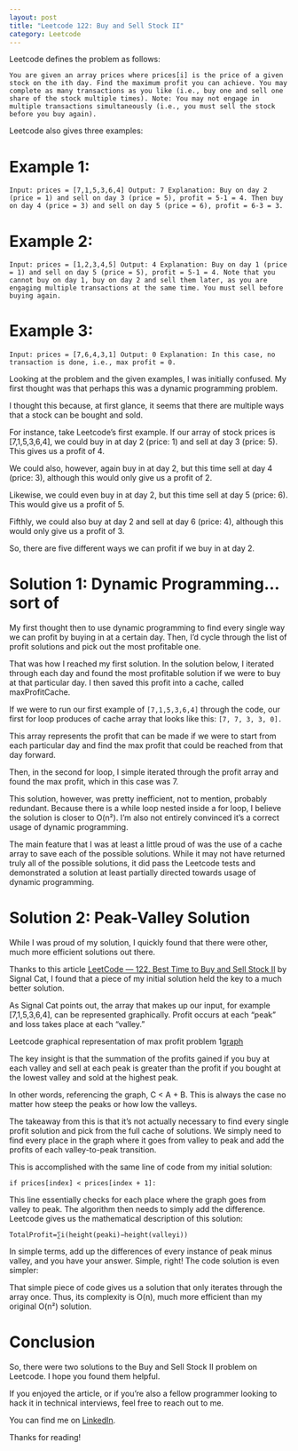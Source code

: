 ```yaml
---
layout: post 
title: "Leetcode 122: Buy and Sell Stock II"
category: Leetcode 
---
```

Leetcode defines the problem as follows:

`You are given an array prices where prices[i] is the price of a given stock on the ith day.
Find the maximum profit you can achieve. You may complete as many transactions as you like (i.e., buy one and sell one share of the stock multiple times).
Note: You may not engage in multiple transactions simultaneously (i.e., you must sell the stock before you buy again).`

Leetcode also gives three examples:

# Example 1:
`Input: prices = [7,1,5,3,6,4]
Output: 7
Explanation: Buy on day 2 (price = 1) and sell on day 3 (price = 5), profit = 5-1 = 4.
Then buy on day 4 (price = 3) and sell on day 5 (price = 6), profit = 6-3 = 3.`

# Example 2:
`Input: prices = [1,2,3,4,5]
Output: 4
Explanation: Buy on day 1 (price = 1) and sell on day 5 (price = 5), profit = 5-1 = 4.
Note that you cannot buy on day 1, buy on day 2 and sell them later, as you are engaging multiple transactions at the same time. You must sell before buying again.`

# Example 3:
`Input: prices = [7,6,4,3,1]
Output: 0
Explanation: In this case, no transaction is done, i.e., max profit = 0.`

Looking at the problem and the given examples, I was initially confused. My first thought was that perhaps this was a dynamic programming problem.

I thought this because, at first glance, it seems that there are multiple ways that a stock can be bought and sold.

For instance, take Leetcode’s first example. If our array of stock prices is [7,1,5,3,6,4], we could buy in at day 2 (price: 1) and sell at day 3 (price: 5). This gives us a profit of 4.

We could also, however, again buy in at day 2, but this time sell at day 4 (price: 3), although this would only give us a profit of 2.

Likewise, we could even buy in at day 2, but this time sell at day 5 (price: 6). This would give us a profit of 5.

Fifthly, we could also buy at day 2 and sell at day 6 (price: 4), although this would only give us a profit of 3.

So, there are five different ways we can profit if we buy in at day 2.


# Solution 1: Dynamic Programming…sort of
My first thought then to use dynamic programming to find every single way we can profit by buying in at a certain day. Then, I’d cycle through the list of profit solutions and pick out the most profitable one.

That was how I reached my first solution. In the solution below, I iterated through each day and found the most profitable solution if we were to buy at that particular day. I then saved this profit into a cache, called maxProfitCache.

<script src="https://gist.github.com/mdemichele/f7142c3bbd6c31ee696981f4facea7d0.js"></script>

If we were to run our first example of `[7,1,5,3,6,4]` through the code, our first for loop produces of cache array that looks like this: 
`[7, 7, 3, 3, 0].`

This array represents the profit that can be made if we were to start from each particular day and find the max profit that could be reached from that day forward.

Then, in the second for loop, I simple iterated through the profit array and found the max profit, which in this case was 7.

This solution, however, was pretty inefficient, not to mention, probably redundant. Because there is a while loop nested inside a for loop, I believe the solution is closer to O(n²). I’m also not entirely convinced it’s a correct usage of dynamic programming.

The main feature that I was at least a little proud of was the use of a cache array to save each of the possible solutions. While it may not have returned truly all of the possible solutions, it did pass the Leetcode tests and demonstrated a solution at least partially directed towards usage of dynamic programming.

# Solution 2: Peak-Valley Solution
While I was proud of my solution, I quickly found that there were other, much more efficient solutions out there.

Thanks to this article [LeetCode — 122. Best Time to Buy and Sell Stock II](https://medium.com/@rebeccahezhang/leetcode-122-best-time-to-buy-and-sell-stock-ii-fbf6d66d62e3) by Signal Cat, I found that a piece of my initial solution held the key to a much better solution.

As Signal Cat points out, the array that makes up our input, for example [7,1,5,3,6,4], can be represented graphically. Profit occurs at each “peak” and loss takes place at each “valley.”

Leetcode graphical representation of max profit problem
1[graph](https://leetcode.com/problems/best-time-to-buy-and-sell-stock-ii/solution/)

The key insight is that the summation of the profits gained if you buy at each valley and sell at each peak is greater than the profit if you bought at the lowest valley and sold at the highest peak.

In other words, referencing the graph, C < A + B. This is always the case no matter how steep the peaks or how low the valleys.

The takeaway from this is that it’s not actually necessary to find every single profit solution and pick from the full cache of solutions.
We simply need to find every place in the graph where it goes from valley to peak and add the profits of each valley-to-peak transition.

This is accomplished with the same line of code from my initial solution:

`if prices[index] < prices[index + 1]:`

This line essentially checks for each place where the graph goes from valley to peak. The algorithm then needs to simply add the difference.
Leetcode gives us the mathematical description of this solution:

`TotalProfit=∑i​(height(peaki​)−height(valleyi​))`

In simple terms, add up the differences of every instance of peak minus valley, and you have your answer. Simple, right!
The code solution is even simpler:

<script src="https://gist.github.com/mdemichele/a485a5d1c9c448bfb3d840fd3f54e9d7.js"></script>

That simple piece of code gives us a solution that only iterates through the array once. Thus, its complexity is O(n), much more efficient than my original O(n²) solution.

# Conclusion

So, there were two solutions to the Buy and Sell Stock II problem on Leetcode. I hope you found them helpful.

If you enjoyed the article, or if you’re also a fellow programmer looking to hack it in technical interviews, feel free to reach out to me.

You can find me on [LinkedIn](https://www.linkedin.com/in/matthew-demichele-3a51a9139/).

Thanks for reading!